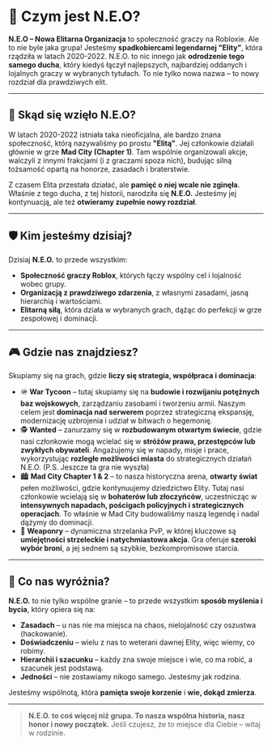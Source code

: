 # 🌟 Czym jest N.E.O?

**N.E.O – Nowa Elitarna Organizacja** to społeczność graczy na Robloxie. Ale to nie byle jaka grupa! Jesteśmy **spadkobiercami legendarnej "Elity"**, która rządziła w latach 2020-2022. N.E.O. to nic innego jak **odrodzenie tego samego ducha**, który kiedyś łączył najlepszych, najbardziej oddanych i lojalnych graczy w wybranych tytułach. To nie tylko nowa nazwa – to nowy rozdział dla prawdziwych elit.

---

## 🧭 Skąd się wzięło N.E.O?

W latach 2020-2022 istniała taka nieoficjalna, ale bardzo znana społeczność, którą nazywaliśmy po prostu **"Elitą"**. Jej członkowie działali głównie w grze **Mad City (Chapter 1)**. Tam wspólnie organizowali akcje, walczyli z innymi frakcjami (i z graczami spoza nich), budując silną tożsamość opartą na honorze, zasadach i braterstwie.

Z czasem Elita przestała działać, ale **pamięć o niej wcale nie zginęła**. Właśnie z tego ducha, z tej historii, narodziła się **N.E.O.** Jesteśmy jej kontynuacją, ale też **otwieramy zupełnie nowy rozdział**.

---

## 🛡️ Kim jesteśmy dzisiaj?

Dzisiaj **N.E.O.** to przede wszystkim:

* **Społeczność graczy Roblox**, których łączy wspólny cel i lojalność wobec grupy.
* **Organizacją z prawdziwego zdarzenia**, z własnymi zasadami, jasną hierarchią i wartościami.
* **Elitarną siłą**, która działa w wybranych grach, dążąc do perfekcji w grze zespołowej i dominacji.

---

## 🎮 Gdzie nas znajdziesz?

Skupiamy się na grach, gdzie **liczy się strategia, współpraca i dominacja**:

* 🪖 **War Tycoon** – tutaj skupiamy się na **budowie i rozwijaniu potężnych baz wojskowych**, zarządzaniu zasobami i tworzeniu armii. Naszym celem jest **dominacja nad serwerem** poprzez strategiczną ekspansję, modernizację uzbrojenia i udział w bitwach o hegemonię.
* 🕵️ **Wanted** – zanurzamy się w **rozbudowanym otwartym świecie**, gdzie nasi członkowie mogą wcielać się w **stróżów prawa, przestępców lub zwykłych obywateli**. Angażujemy się w napady, misje i prace, wykorzystując **rozległe możliwości miasta** do strategicznych działań N.E.O. (P.S. Jeszcze ta gra nie wyszła)
* 🏙️ **Mad City Chapter 1 & 2** – to nasza historyczna arena, **otwarty świat** pełen możliwości, gdzie kontynuujemy dziedzictwo Elity. Tutaj nasi członkowie wcielają się w **bohaterów lub złoczyńców**, uczestnicząc w **intensywnych napadach, pościgach policyjnych i strategicznych operacjach**. To właśnie w Mad City budowaliśmy naszą legendę i nadal dążymy do dominacji.
* 🔫 **Weaponry** – dynamiczna strzelanka PvP, w której kluczowe są **umiejętności strzeleckie i natychmiastowa akcja**. Gra oferuje **szeroki wybór broni**, a jej sednem są szybkie, bezkompromisowe starcia.

---

## 💎 Co nas wyróżnia?

**N.E.O.** to nie tylko wspólne granie – to przede wszystkim **sposób myślenia i bycia**, który opiera się na:

* **Zasadach** – u nas nie ma miejsca na chaos, nielojalność czy oszustwa (hackowanie).
* **Doświadczeniu** – wielu z nas to weterani dawnej Elity, więc wiemy, co robimy.
* **Hierarchii i szacunku** – każdy zna swoje miejsce i wie, co ma robić, a szacunek jest podstawą.
* **Jedności** – nie zostawiamy nikogo samego. Jesteśmy jak rodzina.

Jesteśmy wspólnotą, która **pamięta swoje korzenie** i **wie, dokąd zmierza**.

---

> **N.E.O. to coś więcej niż grupa. To nasza wspólna historia, nasz honor i nowy początek.**
> Jeśli czujesz, że to miejsce dla Ciebie – witaj w rodzinie.